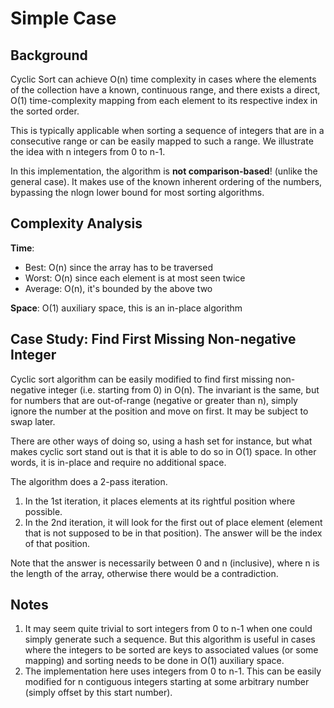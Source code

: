 # Simple Case

## Background

Cyclic Sort can achieve O(n) time complexity in cases where the elements of the collection have a known,
continuous range, and there exists a direct, O(1) time-complexity mapping from each element to its respective index in
the sorted order.

This is typically applicable when sorting a sequence of integers that are in a consecutive range
or can be easily mapped to such a range. We illustrate the idea with n integers from 0 to n-1.

In this implementation, the algorithm is **not comparison-based**! (unlike the general case).
It makes use of the known inherent ordering of the numbers, bypassing the nlogn lower bound for most sorting algorithms.

## Complexity Analysis

**Time**:

- Best: O(n) since the array has to be traversed
- Worst: O(n) since each element is at most seen twice
- Average: O(n), it's bounded by the above two

**Space**: O(1) auxiliary space, this is an in-place algorithm

## Case Study: Find First Missing Non-negative Integer

Cyclic sort algorithm can be easily modified to find first missing non-negative integer (i.e. starting from 0) in O(n).
The invariant is the same, but for numbers that are out-of-range (negative or greater than n),
simply ignore the number at the position and
move on first. It may be subject to swap later.

There are other ways of doing so, using a hash set for instance, but what makes cyclic sort stand out is that it is
able to do so in O(1) space. In other words, it is in-place and require no additional space.

The algorithm does a 2-pass iteration.

1. In the 1st iteration, it places elements at its rightful position where possible.
2. In the 2nd iteration, it will look for the first out of place element (element that is not supposed
   to be in that position). The answer will be the index of that position.

Note that the answer is necessarily between 0 and n (inclusive), where n is the length of the array,
otherwise there would be a contradiction.

## Notes

1. It may seem quite trivial to sort integers from 0 to n-1 when one could simply generate such a sequence.
   But this algorithm is useful in cases where the integers to be sorted are keys to associated values (or some mapping)
   and sorting needs to be done in O(1) auxiliary space.
2. The implementation here uses integers from 0 to n-1. This can be easily modified for n contiguous integers starting
   at some arbitrary number (simply offset by this start number).
